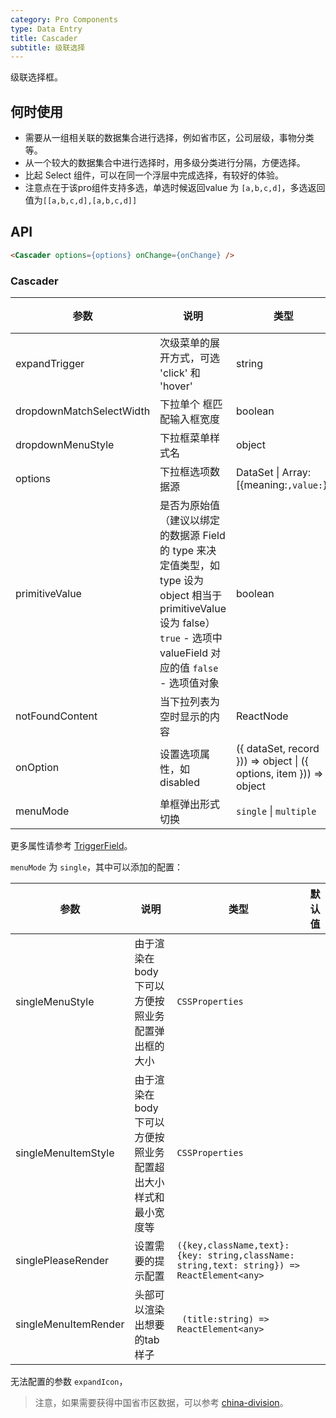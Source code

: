 ```yaml
---
category: Pro Components
type: Data Entry
title: Cascader
subtitle: 级联选择
---
```


级联选择框。

## 何时使用

- 需要从一组相关联的数据集合进行选择，例如省市区，公司层级，事物分类等。
- 从一个较大的数据集合中进行选择时，用多级分类进行分隔，方便选择。
- 比起 Select 组件，可以在同一个浮层中完成选择，有较好的体验。
- 注意点在于该pro组件支持多选，单选时候返回value 为 `[a,b,c,d]`，多选返回值为`[[a,b,c,d],[a,b,c,d]]`

## API

```html
<Cascader options={options} onChange={onChange} />
```

### Cascader

| 参数 | 说明 | 类型 | 默认值 |
| --- | --- | --- | --- |
| expandTrigger | 次级菜单的展开方式，可选 'click' 和 'hover' | string | 'click' |
| dropdownMatchSelectWidth | 下拉单个      框匹配输入框宽度 | boolean | true |
| dropdownMenuStyle | 下拉框菜单样式名 | object |  |
| options | 下拉框选项数据源 | DataSet \| Array:[{meaning:``,value:``}] |  |
| primitiveValue | 是否为原始值（建议以绑定的数据源 Field 的 type 来决定值类型，如 type 设为 object 相当于 primitiveValue 设为 false）`true` - 选项中 valueField 对应的值 `false` - 选项值对象 | boolean |  |
| notFoundContent | 当下拉列表为空时显示的内容 | ReactNode |  |
| onOption | 设置选项属性，如 disabled | ({ dataSet, record })) => object \| ({ options, item })) => object |  |
| menuMode | 单框弹出形式切换| `single` \| `multiple` | - |

更多属性请参考 [TriggerField](/components-pro/trigger-field/#TriggerField)。

`menuMode` 为 `single`，其中可以添加的配置：

| 参数 | 说明 | 类型 | 默认值 |
| --- | --- | --- | --- |
| singleMenuStyle | 由于渲染在body下可以方便按照业务配置弹出框的大小 | `CSSProperties` |  |
| singleMenuItemStyle | 由于渲染在body下可以方便按照业务配置超出大小样式和最小宽度等 | `CSSProperties` |  |
| singlePleaseRender | 设置需要的提示配置 | `({key,className,text}:{key: string,className: string,text: string}) => ReactElement<any>` |  |
| singleMenuItemRender | 头部可以渲染出想要的tab样子 | ` (title:string) => ReactElement<any>` |  |

无法配置的参数 `expandIcon`，

> 注意，如果需要获得中国省市区数据，可以参考 [china-division](https://gist.github.com/afc163/7582f35654fd03d5be7009444345ea17)。
